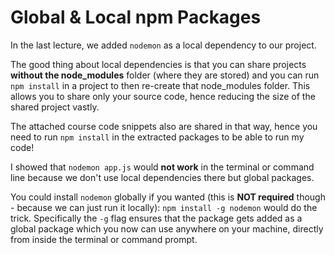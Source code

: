 # Global & Local npm Packages

In the last lecture, we added `nodemon` as a local dependency to our project.

The good thing about local dependencies is that you can share projects **without the node_modules** folder (where they are stored) and you can run `npm install` in a project to then re-create that node_modules folder. This allows you to share only your source code, hence reducing the size of the shared project vastly.

The attached course code snippets also are shared in that way, hence you need to run `npm install` in the extracted packages to be able to run my code!

I showed that `nodemon app.js` would **not work** in the terminal or command line because we don't use local dependencies there but global packages.

You could install `nodemon` globally if you wanted (this is **NOT required** though - because we can just run it locally): `npm install -g nodemon` would do the trick. Specifically the `-g` flag ensures that the package gets added as a global package which you now can use anywhere on your machine, directly from inside the terminal or command prompt.
